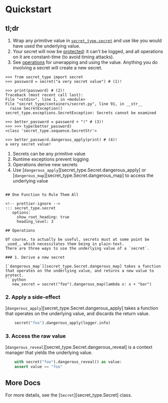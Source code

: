 # Quickstart

## tl;dr

1. Wrap any primitive value in [`secret_type.secret`](#secret_type.secret) and use like you would have used the underlying value.
2. Your secret will now be [protected](index.md#secret_type--features): it can't be logged, and all operations on it are constant-time (to avoid timing attacks).
3. See [operations](#secret_type.secret--operations) for unwrapping and using the value. Anything you do involving a secret will create a new secret.

```pycon
>>> from secret_type import secret
>>> password = secret("a very secret value") # (1)!

>>> print(password) # (2)!
Traceback (most recent call last):
File "<stdin>", line 1, in <module>
File "secret_type/containers/secret.py", line 91, in __str__
  raise SecretException()
secret_type.exceptions.SecretException: Secrets cannot be examined

>>> better_password = password + "!" # (3)!
>>> >>> type(better_password)
<class 'secret_type.sequence.SecretStr'>

>>> better_password.dangerous_apply(print) # (4)!
a very secret value!
```

 1. Secrets can be any primitive value
 2. Runtime exceptions prevent logging
 3. Operations derive new secrets
 4. Use [`dangerous_apply`][secret_type.Secret.dangerous_apply] or [`dangerous_map`][secret_type.Secret.dangerous_map] to access the underlying value
 ```

## One Function to Rule Them All

<!-- prettier-ignore -->
::: secret_type.secret
    options:
      show_root_heading: true
      heading_level: 3

## Operations

Of course, to actually be useful, secrets must at some point be _used_, which necessitates them being in plain-text.
There are three ways to use the underlying value of a `secret`.

### 1. Derive a new secret

[`dangerous_map`][secret_type.Secret.dangerous_map] takes a function that operates on the underlying value, and returns a new value to protect.
```python
    new_secret = secret("foo").dangerous_map(lambda x: x + "bar")
```

### 2. Apply a side-effect

[`dangerous_apply`][secret_type.Secret.dangerous_apply] takes a function that operates on the underlying value, and discards the return value.
```python
    secret("foo").dangerous_apply(logger.info)
```

### 3. Access the raw value

[`dangerous_reveal`][secret_type.Secret.dangerous_reveal] is a context manager that yields the underlying value.
```python
    with secret("foo").dangerous_reveal() as value:
    assert value == "foo"
```

## More Docs

For more details, see the [`Secret`][secret_type.Secret] class.
